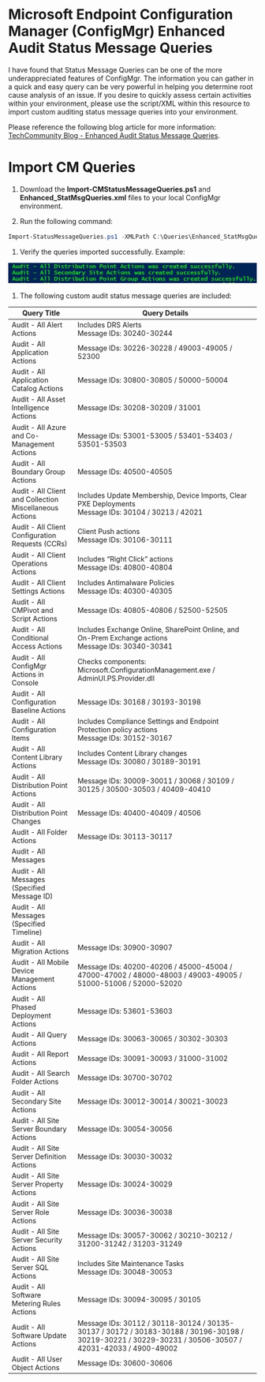 # Microsoft Endpoint Configuration Manager (ConfigMgr) Enhanced Audit Status Message Queries

I have found that Status Message Queries can be one of the more underappreciated features of ConfigMgr.  The information you can gather in a quick and easy query can be very powerful in helping you determine root cause analysis of an issue.  If you desire to quickly assess certain activities within your environment, please use the script/XML within this resource to import custom auditing status message queries into your environment.

Please reference the following blog article for more information:  [TechCommunity Blog - Enhanced Audit Status Message Queries](https://techcommunity.microsoft.com/t5/Core-Infrastructure-and-Security/Enhanced-Audit-Status-Message-Queries/ba-p/884897).

# Import CM Queries

1. Download the **Import-CMStatusMessageQueries.ps1** and **Enhanced_StatMsgQueries.xml** files to your local ConfigMgr environment.

1. Run the following command:

```powershell
Import-StatusMessageQueries.ps1 -XMLPath C:\Queries\Enhanced_StatMsgQueries.xml
```

1. Verify the queries imported successfully.  Example:

![Export Example](/.images/Export_Example.jpg)

1. The following custom audit status message queries are included:

|Query Title|Query Details|
|--|--|
|Audit - All Alert Actions|Includes DRS Alerts <br> Message IDs: 30240-30244|
|Audit - All Application Actions |Message IDs: 30226-30228 / 49003-49005 / 52300|
|Audit - All Application Catalog Actions|Message IDs: 30800-30805 / 50000-50004
|Audit - All Asset Intelligence Actions|Message IDs: 30208-30209 / 31001
|Audit - All Azure and Co-Management Actions|Message IDs: 53001-53005 / 53401-53403 / 53501-53503
|Audit - All Boundary Group Actions|Message IDs: 40500-40505
|Audit - All Client and Collection Miscellaneous Actions|Includes Update Membership, Device Imports, Clear PXE Deployments<br>Message IDs: 30104 / 30213 / 42021|
|Audit - All Client Configuration Requests (CCRs)|Client Push actions<br>Message IDs: 30106-30111|
|Audit - All Client Operations Actions|Includes “Right Click” actions<br>Message IDs: 40800-40804|
|Audit - All Client Settings Actions|Includes Antimalware Policies<br>Message IDs: 40300-40305|
|Audit - All CMPivot and Script Actions|Message IDs: 40805-40806 / 52500-52505|
|Audit - All Conditional Access Actions|Includes Exchange Online, SharePoint Online, and On-Prem Exchange actions<br> Message IDs: 30340-30341|
|Audit - All ConfigMgr Actions in Console|Checks components: Microsoft.ConfigurationManagement.exe / AdminUI.PS.Provider.dll|
|Audit - All Configuration Baseline Actions|Message IDs: 30168 / 30193-30198
|Audit - All Configuration Items|Includes Compliance Settings and Endpoint Protection policy actions<br>Message IDs: 30152-30167|
|Audit - All Content Library Actions|Includes Content Library changes<br>Message IDs: 30080 / 30189-30191|
|Audit - All Distribution Point Actions|Message IDs: 30009-30011 / 30068 / 30109 / 30125 / 30500-30503 / 40409-40410
|Audit - All Distribution Point Changes|Message IDs: 40400-40409 / 40506
|Audit - All Folder Actions|Message IDs: 30113-30117
|Audit - All Messages|
|Audit - All Messages (Specified Message ID)|
|Audit - All Messages (Specified Timeline)|
|Audit - All Migration Actions|Message IDs: 30900-30907
|Audit - All Mobile Device Management Actions|Message IDs: 40200-40206 / 45000-45004 / 47000-47002 / 48000-48003 / 49003-49005 / 51000-51006 / 52000-52020|
|Audit - All Phased Deployment Actions|Message IDs: 53601-53603|
|Audit - All Query Actions|Message IDs: 30063-30065 / 30302-30303|
|Audit - All Report Actions|Message IDs: 30091-30093 / 31000-31002|
|Audit - All Search Folder Actions|Message IDs: 30700-30702|
|Audit - All Secondary Site Actions|Message IDs: 30012-30014 / 30021-30023|
|Audit - All Site Server Boundary Actions|Message IDs: 30054-30056|
|Audit - All Site Server Definition Actions|Message IDs: 30030-30032|
|Audit - All Site Server Property Actions|Message IDs: 30024-30029|
|Audit - All Site Server Role Actions|Message IDs: 30036-30038|
|Audit - All Site Server Security Actions|Message IDs: 30057-30062 / 30210-30212 / 31200-31242 / 31203-31249|
|Audit - All Site Server SQL Actions|Includes Site Maintenance Tasks<br> Message IDs: 30048-30053|
|Audit - All Software Metering Rules Actions|Message IDs: 30094-30095 / 30105
|Audit - All Software Update Actions|Message IDs: 30112 / 30118-30124 / 30135-30137 / 30172 / 30183-30188 / 30196-30198 / 30219-30221 / 30229-30231 / 30506-30507 / 42031-42033 / 4900-49002|
|Audit - All User Object Actions| Message IDs: 30600-30606|
